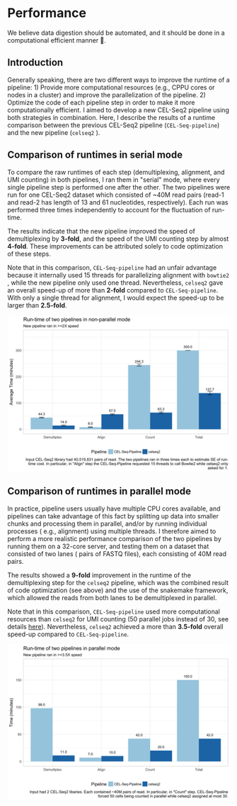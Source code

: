 # Performance

We believe data digestion should be automated, and it should be done in a
computational efficient manner :rocket:.

## Introduction

Generally speaking, there are two different ways to improve the runtime of a
pipeline: 1) Provide more computational resources (e.g., CPPU cores or nodes in
a cluster) and improve the parallelization of the pipeline. 2) Optimize the
code of each pipeline step in order to make it more computationally efficient.
I aimed to develop a new CEL-Seq2 pipeline using both strategies in
combination. Here, I describe the results of a runtime comparison between the
previous CEL-Seq2 pipeline (`CEL-Seq-pipeline`) and the new pipeline (`celseq2`
).


## Comparison of runtimes in serial mode

To compare the raw runtimes of each step (demultiplexing, alignment, and UMI
counting) in both pipelines, I ran them in "serial" mode, where every single
pipeline step is performed one after the other. The two pipelines were run for
one CEL-Seq2 dataset which consisted of ~40M read pairs (read-1 and read-2 has
length of 13 and 61 nucleotides, respectively). Each run was performed three
times independently to account for the fluctuation of run-time.


The results indicate that the new pipeline improved the speed of demultiplexing
by **3-fold**, and the speed of the UMI counting step by almost **4-fold**.
These improvements can be attributed solely to code optimization of these steps.

Note that in this comparison, `CEL-Seq-pipeline` had an unfair advantage
because it internally used 15 threads for parallelizing alignment with `bowtie2`
, while the new pipeline only used one thread. Nevertheless, `celseq2` gave an
overall speed-up of more than **2-fold** compared to `CEL-Seq-pipeline`. With
only a single thread for alignment, I would expect the speed-up to be larger
than **2.5-fold**.


<!-- <img src='../img/efficiency_NonParralel_SingleLib.png' width=600> -->
![](../img/efficiency_NonParralel_SingleLib.png)


## Comparison of runtimes in parallel mode


In practice, pipeline users usually have multiple CPU cores available, and
pipelines can take advantage of this fact by splitting up data into smaller
chunks and processing them in parallel, and/or by running individual processes (
e.g., alignment) using multiple threads. I therefore aimed to perform a more
realistic performance comparison of the two pipelines by running them on a
32-core server, and testing them on a dataset that consisted of two lanes (
pairs of FASTQ files), each consisting of 40M read pairs.

The results showed a **9-fold** improvement in the runtime of the
demultiplexing step for the `celseq2` pipeline, which was the combined result of
 code optimization (see above) and the use of the snakemake framework, which
allowed the reads from both lanes to be demultiplexed in parallel.


Note that in this comparison, `CEL-Seq-pipeline` used more computational
resources than `celseq2` for UMI counting (50 parallel jobs instead of 30, see
details [here](https://gitlab.com/Puriney/celseq2/wikis/Efficiency#how-the-parallelization-in-previous-generation-pipeline-is-performed)). Nevertheless, `celseq2` achieved a more than **3.5-fold** overall speed-up
compared to `CEL-Seq-pipeline`.

<!-- <img src='../img/efficiency_Parallel_2Libs.png' width=600> -->
![](../img/efficiency_Parallel_2Libs.png)

